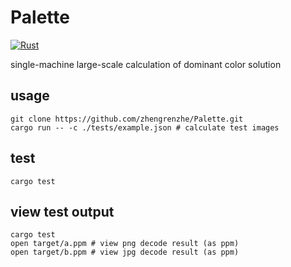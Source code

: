 # Palette

[![Rust](https://github.com/zhengrenzhe/Palette/actions/workflows/rust.yml/badge.svg?branch=main)](https://github.com/zhengrenzhe/Palette/actions/workflows/rust.yml)

single-machine large-scale calculation of dominant color solution

## usage

```shell
git clone https://github.com/zhengrenzhe/Palette.git
cargo run -- -c ./tests/example.json # calculate test images
```
## test
```shell
cargo test
```

## view test output
```shell
cargo test
open target/a.ppm # view png decode result (as ppm)
open target/b.ppm # view jpg decode result (as ppm)
```
